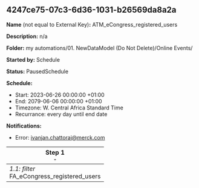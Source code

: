 ## 4247ce75-07c3-6d36-1031-b26569da8a2a

**Name** (not equal to External Key)**:** ATM_eCongress_registered_users

**Description:** n/a

**Folder:** my automations/01. NewDataModel (Do Not Delete)/Online Events/

**Started by:** Schedule

**Status:** PausedSchedule

**Schedule:**

* Start: 2023-06-26 00:00:00 +01:00
* End: 2079-06-06 00:00:00 +01:00
* Timezone: W. Central Africa Standard Time
* Recurrance: every day until end date

**Notifications:**

* Error: ivanjan.chattoraj@merck.com

| Step 1<br>_<small>-</small>_ |
| --- |
| _1.1: filter_<br>FA_eCongress_registered_users |
